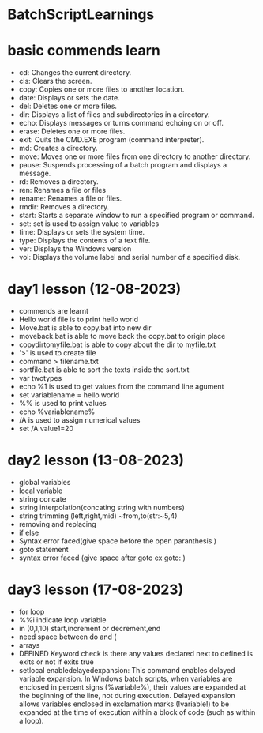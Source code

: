 # BatchScriptLearnings


# basic commends learn
- cd: Changes the current directory.
- cls: Clears the screen.
- copy: Copies one or more files to another location.
- date: Displays or sets the date.
- del: Deletes one or more files.
- dir: Displays a list of files and subdirectories in a directory.
- echo: Displays messages or turns command echoing on or off.
- erase: Deletes one or more files.
- exit: Quits the CMD.EXE program (command interpreter).
- md: Creates a directory.
- move: Moves one or more files from one directory to another directory.
- pause: Suspends processing of a batch program and displays a message.
- rd: Removes a directory.
- ren: Renames a file or files
- rename: Renames a file or files.
- rmdir: Removes a directory.
- start: Starts a separate window to run a specified program or command.
- set: set is used to assign value to variables
- time: Displays or sets the system time.
- type: Displays the contents of a text file.
- ver: Displays the Windows version
- vol: Displays the volume label and serial number of a specified disk.


# day1 lesson (12-08-2023)
- commends are learnt
- Hello world file is to print hello world
- Move.bat is able to copy.bat into new dir
- moveback.bat is able to move back the copy.bat to origin place
- copydirtomyfile.bat is able to copy about the dir to myfile.txt
- '>' is used to create file
- command > filename.txt
- sortfile.bat is able to sort the texts inside the sort.txt
- var twotypes
- echo %1 is used to get values from the command line agument
- set variablename = hello world
- %% is used to print values
- echo %variablename%
- /A is used to assign numerical values
- set /A value1=20


# day2 lesson (13-08-2023)
- global variables
- local variable
- string concate
- string interpolation(concating string with numbers)
- string trimming (left,right,mid) ~from,to(str:~5,4)
- removing and replacing
- if else
- Syntax error faced(give space before the open paranthesis )
- goto statement
- syntax error faced (give space after goto ex goto: )

# day3 lesson (17-08-2023)
- for loop
- %%i indicate loop variable
- in (0,1,10)  start,increment or decrement,end
- need space between do and (
- arrays
- DEFINED Keyword check is there any values declared next to defined is exits or not if exits true
- setlocal enabledelayedexpansion: This command enables delayed variable expansion. In Windows batch scripts, when variables are enclosed in percent signs (%variable%), their values are expanded at the beginning of the line, not during execution. Delayed expansion allows variables enclosed in exclamation marks (!variable!) to be expanded at the time of execution within a block of code (such as within a loop).

